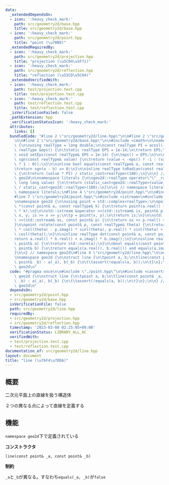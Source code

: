 ```yaml
---
data:
  _extendedDependsOn:
  - icon: ':heavy_check_mark:'
    path: src/geometry2d/base.hpp
    title: src/geometry2d/base.hpp
  - icon: ':heavy_check_mark:'
    path: src/geometry2d/point.hpp
    title: "point (\u70B9)"
  _extendedRequiredBy:
  - icon: ':heavy_check_mark:'
    path: src/geometry2d/projection.hpp
    title: "projection (\u5C04\u5F71)"
  - icon: ':heavy_check_mark:'
    path: src/geometry2d/reflection.hpp
    title: "reflection (\u53CD\u5C04)"
  _extendedVerifiedWith:
  - icon: ':heavy_check_mark:'
    path: test/projection.test.cpp
    title: test/projection.test.cpp
  - icon: ':heavy_check_mark:'
    path: test/reflection.test.cpp
    title: test/reflection.test.cpp
  _isVerificationFailed: false
  _pathExtension: hpp
  _verificationStatusIcon: ':heavy_check_mark:'
  attributes:
    links: []
  bundledCode: "#line 2 \"src/geometry2d/line.hpp\"\n\n#line 2 \"src/geometry2d/point.hpp\"\
    \n\n#line 2 \"src/geometry2d/base.hpp\"\n\n#include <cmath>\n\nnamespace geo2d\
    \ {\n\nusing realType = long double;\n\nconst realType PI = acosl(-1);\n\ninline\
    \ realType &eps() {\n\tstatic realType EPS = 1e-14;\n\treturn EPS;\n}\n\ninline\
    \ void setEps(const realType& EPS = 1e-14) {\n\teps() = EPS;\n}\n\ninline int\
    \ sgn(const realType& value) {\n\treturn (value < -eps() ? -1 : (value > +eps()\
    \ ? 1 : 0));\n}\n\ninline bool equals(const realType& a, const realType& b) {\n\
    \treturn sgn(a - b) == 0;\n}\n\ninline realType toRadian(const realType& value)\
    \ {\n\treturn (value * PI) / static_cast<realType>(180);\n}\n\n} // namespace\
    \ geo2d\n\nnamespace literals {\n\ngeo2d::realType operator\"\" _rad(unsigned\
    \ long long value) {\n\treturn (static_cast<geo2d::realType>(value) * geo2d::PI)\
    \ / static_cast<geo2d::realType>(180);\n}\n\n} // namespace literals\n\nusing\
    \ namespace literals;\n#line 4 \"src/geometry2d/point.hpp\"\n\n#include <complex>\n\
    #line 7 \"src/geometry2d/point.hpp\"\n#include <istream>\n#include <ostream>\n\
    \nnamespace geo2d {\n\nusing point = std::complex<realType>;\n\npoint operator\
    \ *(const point& a, const realType& k) {\n\treturn point(a.real() * k, a.imag()\
    \ * k);\n}\n\nstd::istream &operator >>(std::istream& is, point& p) {\n\trealType\
    \ x, y; is >> x >> y;\n\tp = point(x, y);\n\treturn is;\n}\n\nstd::ostream &operator\
    \ <<(std::ostream& os, const point& p) {\n\treturn os << p.real() << ' ' << p.imag();\n\
    }\n\npoint rotate(const point& p, const realType& theta) {\n\treturn point(p.real()\
    \ * cosl(theta) - p.imag() * sinl(theta), p.real() * sinl(theta) + p.imag() *\
    \ cosl(theta));\n}\n\ninline realType dot(const point& a, const point& b) {\n\t\
    return a.real() * b.real() + a.imag() * b.imag();\n}\n\ninline realType norm(const\
    \ point& a) {\n\treturn std::norm(a);\n}\n\nbool equals(const point& a, const\
    \ point& b) {\n\treturn equals(a.real(), b.real()) and equals(a.imag(), b.imag());\n\
    }\n\n} // namespace geo2d\n#line 4 \"src/geometry2d/line.hpp\"\n\n#include <cassert>\n\
    \nnamespace geo2d {\n\nstruct line {\n\tpoint a, b;\n\tline(const point& _a, const\
    \ point& _b) : a(_a), b(_b) {\n\t\tassert(!equals(a, b));\n\t}\n};\n\n} // namespace\
    \ geo2d\n"
  code: "#pragma once\n\n#include \"./point.hpp\"\n\n#include <cassert>\n\nnamespace\
    \ geo2d {\n\nstruct line {\n\tpoint a, b;\n\tline(const point& _a, const point&\
    \ _b) : a(_a), b(_b) {\n\t\tassert(!equals(a, b));\n\t}\n};\n\n} // namespace\
    \ geo2d\n"
  dependsOn:
  - src/geometry2d/point.hpp
  - src/geometry2d/base.hpp
  isVerificationFile: false
  path: src/geometry2d/line.hpp
  requiredBy:
  - src/geometry2d/projection.hpp
  - src/geometry2d/reflection.hpp
  timestamp: '2023-03-08 02:25:05+09:00'
  verificationStatus: LIBRARY_ALL_AC
  verifiedWith:
  - test/projection.test.cpp
  - test/reflection.test.cpp
documentation_of: src/geometry2d/line.hpp
layout: document
title: "line (\u76F4\u7DDA)"
---
```


## 概要

二次元平面上の直線を扱う構造体

２つの異なる点によって直線を定義する

## 機能

`namespace geo2d`下で定義されている

**コンストラクタ**
```
line(const point& _a, const point& _b)
```

**制約**

`_a`と`_b`が異なる。すなわち`equals(_a, _b)`が`false`
